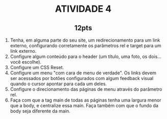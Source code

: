 <h1 style="text-align: center">ATIVIDADE 4</h1>
<h2 style="text-align: center">12pts</h2>

<ol>
<li>Tenha, em alguma parte do seu site, um redirecionamento para um link externo, configurando corretamente os parâmetros rel e target para um link externo.</li>
<li>Configure algum conteúdo para o header (um título, uma foto, os dois... você escolhe).</li>
<li>Configure um CSS Reset.</li>
<li>Configure um menu "com cara de menu de verdade". Os links devem ser acessados por botões configurados com algum feedback visual quando o cursor apontar para cada um deles.</li>
<li>Configure o direcionamento das páginas de menu através do parâmetro rel.</li>
<li>Faça com que a tag main de todas as páginas tenha uma largura menor que a body, e centralize essa main. Faça também com que o fundo da body seja diferente da main.</li>
</ol>
